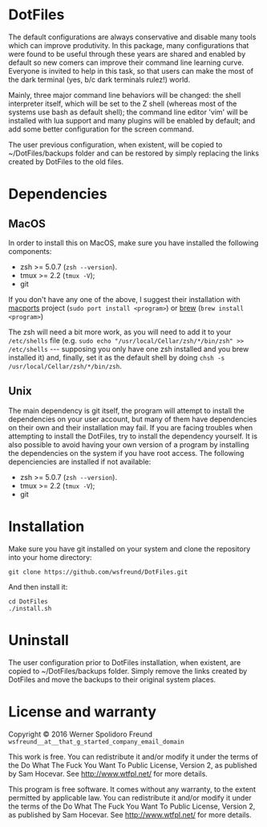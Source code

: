 # DotFiles

The default configurations are always conservative and disable many tools
which can improve produtivity. In this package, many configurations that were
found to be useful through these years are shared and enabled by default so new
comers can improve their command line learning curve.  Everyone is invited to
help in this task, so that users can make the most of the dark terminal (yes,
b/c dark terminals rulez!) world.

Mainly, three major command line behaviors will be changed: the shell
interpreter itself, which will be set to the Z shell (whereas most of the
systems use bash as default shell); the command line editor 'vim' will be
installed with lua support and many plugins will be enabled by default; and add
some better configuration for the screen command.

The user previous configuration, when existent, will be copied to
~/DotFiles/backups folder and can be restored by simply replacing the links
created by DotFiles to the old files.

# Dependencies

## MacOS

In order to install this on MacOS, make sure you have installed the following
components:

 - zsh >= 5.0.7 (`zsh --version`).
 - tmux >= 2.2 (`tmux -V`);
 - git

If you don't have any one of the above, I suggest their installation with
[macports](https://www.macports.org) project (`sudo port install <program>`) or
[brew](http://brew.sh) (`brew install <program>`)

The zsh will need a bit more work, as you will need to add it to your
`/etc/shells` file (e.g. `sudo echo "/usr/local/Cellar/zsh/*/bin/zsh" >>
/etc/shells` --- supposing you only have one zsh installed and you brew
installed it) and, finally, set it as the default shell by doing `chsh -s
/usr/local/Cellar/zsh/*/bin/zsh`.

## Unix

The main dependency is git itself, the program will attempt to install the
dependencies on your user account, but many of them have dependencies on their
own and their installation may fail. If you are facing troubles when attempting
to install the DotFiles, try to install the dependency yourself. 
It is also possible to avoid having your own version of a program by installing
the dependencies on the system if you have root access. The following
depenciencies are installed if not available:

 - zsh >= 5.0.7 (`zsh --version`).
 - tmux >= 2.2 (`tmux -V`);
 - git 

# Installation

Make sure you have git installed on your system and clone the
repository into your home directory:

```
git clone https://github.com/wsfreund/DotFiles.git
```

And then install it:

``` 
cd DotFiles
./install.sh
```

# Uninstall

The user configuration prior to DotFiles installation, when existent, are
copied to ~/DotFiles/backups folder. Simply remove the links created by
DotFiles and move the backups to their original system places.

# License and warranty

Copyright © 2016 Werner Spolidoro Freund `wsfreund__at__that_g_started_company_email_domain`

This work is free. You can redistribute it and/or modify it under the
terms of the Do What The Fuck You Want To Public License, Version 2,
as published by Sam Hocevar. See http://www.wtfpl.net/ for more details.

This program is free software. It comes without any warranty, to the
extent permitted by applicable law. You can redistribute it and/or
modify it under the terms of the Do What The Fuck You Want To Public
License, Version 2, as published by Sam Hocevar. See
http://www.wtfpl.net/ for more details.
